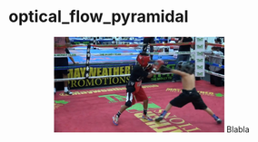 # optical_flow_pyramidal
<div align="center">
    <img src="boxing/002.jpg", width="300">
    Blabla

</div>


